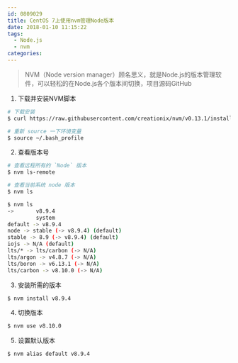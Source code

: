 ```yaml
---
id: 0809029
title: CentOS 7上使用nvm管理Node版本
date: 2018-01-10 11:15:22
tags:
  - Node.js
  - nvm
categories:
---
```


> NVM（Node version manager）顾名思义，就是Node.js的版本管理软件，可以轻松的在Node.js各个版本间切换，项目源码GitHub

1. 下载并安装NVM脚本
```sh
# 下载安装
$ curl https://raw.githubusercontent.com/creationix/nvm/v0.13.1/install.sh | bash

# 重新 source 一下环境变量
$ source ~/.bash_profile
```

2. 查看版本号
```sh
# 查看远程所有的 `Node` 版本
$ nvm ls-remote

# 查看当前系统 node 版本
$ nvm ls

$ nvm ls
->       v8.9.4
         system
default -> v8.9.4
node -> stable (-> v8.9.4) (default)
stable -> 8.9 (-> v8.9.4) (default)
iojs -> N/A (default)
lts/* -> lts/carbon (-> N/A)
lts/argon -> v4.8.7 (-> N/A)
lts/boron -> v6.13.1 (-> N/A)
lts/carbon -> v8.10.0 (-> N/A)
```

3. 安装所需的版本
```sh
$ nvm install v8.9.4
```

4. 切换版本
```sh
$ nvm use v8.10.0
```

5. 设置默认版本
```sh
$ nvm alias default v8.9.4
```
